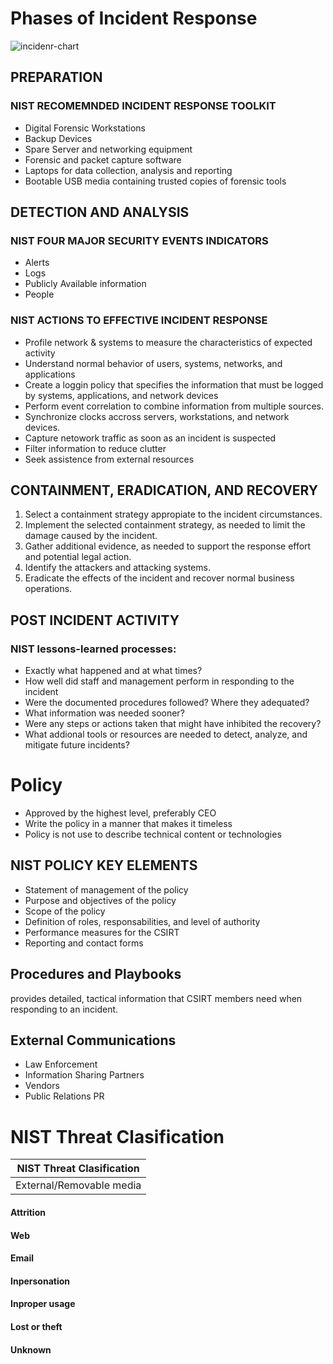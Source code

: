 # Phases of Incident Response 
![incidenr-chart](https://phoenixts.com/wp-content/uploads/2015/02/incidentresponse.png)

## PREPARATION

### NIST RECOMEMNDED INCIDENT RESPONSE TOOLKIT
- Digital Forensic Workstations
- Backup Devices
- Spare Server and networking equipment
- Forensic and packet capture software
- Laptops for data collection, analysis and reporting
- Bootable USB media containing trusted copies of forensic tools

## DETECTION AND ANALYSIS

### NIST FOUR MAJOR SECURITY EVENTS INDICATORS

- Alerts
- Logs
- Publicly Available information
- People

### NIST ACTIONS TO EFFECTIVE INCIDENT RESPONSE

- Profile network & systems to measure the characteristics of expected activity
- Understand normal behavior of users, systems, networks, and applications
- Create a loggin policy that specifies the information  that must be logged by systems, applications, and network devices
- Perform event correlation to combine information from multiple sources.
- Synchronize clocks accross servers, workstations, and network devices.
- Capture netowork traffic as soon as an incident is suspected
- Filter information to reduce clutter
- Seek assistence from external resources

## CONTAINMENT, ERADICATION, AND RECOVERY
1. Select a containment strategy appropiate  to the incident circumstances.
2. Implement the selected containment strategy, as needed to limit the damage caused by the incident.
3. Gather additional evidence, as needed to support the response effort and potential legal action.
4. Identify the attackers and attacking systems.
5. Eradicate the effects of the incident and recover normal business operations.

## POST INCIDENT ACTIVITY
### NIST lessons-learned processes:
- Exactly what happened and at what times?
- How well did staff and management  perform  in responding to the incident
- Were the documented procedures followed? Where they adequated?
- What information was needed sooner?
- Were any steps or actions taken that might have inhibited the recovery?
- What addional tools or resources are needed to detect, analyze, and mitigate future incidents?

# Policy
- Approved by the highest level, preferably CEO
- Write the policy in a manner that makes it  timeless
- Policy is not use to describe technical content or technologies 

## NIST POLICY KEY ELEMENTS
- Statement of management of the policy
- Purpose and objectives of the policy
- Scope of the policy
- Definition of roles, responsabilities, and level of authority
- Performance measures for the CSIRT
- Reporting and contact forms


## Procedures and Playbooks
provides detailed, tactical information that CSIRT members need when responding to an incident.

## External Communications
- Law Enforcement
- Information Sharing Partners
- Vendors 
- Public Relations PR

# NIST Threat Clasification
|NIST Threat Clasification|
|------------------------|
|External/Removable media|
#### Attrition
#### Web
#### Email 
#### Inpersonation
#### Inproper usage
#### Lost or theft
#### Unknown


